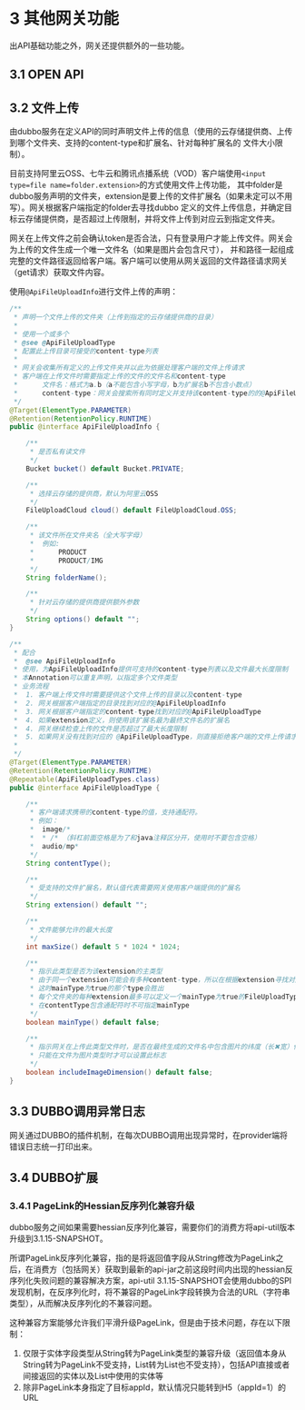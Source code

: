 # 3 其他网关功能

出API基础功能之外，网关还提供额外的一些功能。

## 3.1 OPEN API

## 3.2 文件上传

由dubbo服务在定义API的同时声明文件上传的信息（使用的云存储提供商、上传到哪个文件夹、支持的content-type和扩展名、针对每种扩展名的
文件大小限制）。

目前支持阿里云OSS、七牛云和腾讯点播系统（VOD）客户端使用`<input type=file name=folder.extension>`的方式使用文件上传功能，
其中folder是dubbo服务声明的文件夹，extension是要上传的文件扩展名（如果未定可以不用写）。网关根据客户端指定的folder去寻找dubbo
定义的文件上传信息，并确定目标云存储提供商，是否超过上传限制，并将文件上传到对应云到指定文件夹。

网关在上传文件之前会确认token是否合法，只有登录用户才能上传文件。网关会为上传的文件生成一个唯一文件名（如果是图片会包含尺寸），
并和路径一起组成完整的文件路径返回给客户端。客户端可以使用从网关返回的文件路径请求网关（get请求）获取文件内容。

使用`@ApiFileUploadInfo`进行文件上传的声明：

```java
/**
 * 声明一个文件上传的文件夹（上传到指定的云存储提供商的目录）
 *
 * 使用一个或多个
 * @see @ApiFileUploadType
 * 配置此上传目录可接受的content-type列表
 *
 * 网关会收集所有定义的上传文件夹并以此为依据处理客户端的文件上传请求
 * 客户端在上传文件时需要指定上传的文件的文件名和content-type
 *      文件名：格式为a.b（a不能包含小写字母，b为扩展名b不包含小数点）
 *      content-type：网关会搜索所有同时定义并支持该content-type的的@ApiFileUploadType，如果找不到则返回上传文件名错误异常
 */
@Target(ElementType.PARAMETER)
@Retention(RetentionPolicy.RUNTIME)
public @interface ApiFileUploadInfo {

    /**
     * 是否私有读文件
     */
    Bucket bucket() default Bucket.PRIVATE;

    /**
     * 选择云存储的提供商，默认为阿里云OSS
     */
    FileUploadCloud cloud() default FileUploadCloud.OSS;

    /**
     * 该文件所在文件夹名（全大写字母）
     *  例如:
     *      PRODUCT
     *      PRODUCT/IMG
     */
    String folderName();

    /**
     * 针对云存储的提供商提供额外参数
     */
    String options() default "";
}

/**
 * 配合
 *  @see ApiFileUploadInfo
 * 使用，为ApiFileUploadInfo提供可支持的content-type列表以及文件最大长度限制
 * 本Annotation可以重复声明，以指定多个文件类型
 * 业务流程
 *  1. 客户端上传文件时需要提供这个文件上传的目录以及content-type
 *  2. 网关根据客户端指定的目录找到对应的@ApiFileUploadInfo
 *  3. 网关根据客户端指定的content-type找到对应的@ApiFileUploadType
 *  4. 如果extension定义，则使用该扩展名最为最终文件名的扩展名
 *  4. 网关继续检查上传的文件是否超过了最大长度限制
 *  5. 如果网关没有找到对应的 @ApiFileUploadType，则直接拒绝客户端的文件上传请求
 *
 */
@Target(ElementType.PARAMETER)
@Retention(RetentionPolicy.RUNTIME)
@Repeatable(ApiFileUploadTypes.class)
public @interface ApiFileUploadType {

    /**
     * 客户端请求携带的content-type的值，支持通配符。
     * 例如：
     *  image/*
     *  * /* （斜杠前面空格是为了和java注释区分开，使用时不要包含空格）
     *  audio/mp*
     */
    String contentType();

    /**
     * 受支持的文件扩展名，默认值代表需要网关使用客户端提供的扩展名
     */
    String extension() default "";

    /**
     * 文件能够允许的最大长度
     */
    int maxSize() default 5 * 1024 * 1024;

    /**
     * 指示此类型是否为该extension的主类型
     * 由于同一个extension可能会有多种content-type，所以在根据extension寻找对应的content-type的时候会出现多种后选项
     * 这时mainType为true的那个type会胜出
     * 每个文件夹的每种extension最多可以定义一个mainType为true的FileUploadType
     * 在contentType包含通配符时不可指定mainType
     */
    boolean mainType() default false;

    /**
     * 指示网关在上传此类型文件时，是否在最终生成的文件名中包含图片的纬度（长✖宽）信息
     * 只能在文件为图片类型时才可以设置此标志
     */
    boolean includeImageDimension() default false;
}
```

## 3.3 DUBBO调用异常日志

网关通过DUBBO的插件机制，在每次DUBBO调用出现异常时，在provider端将错误日志统一打印出来。

## 3.4 DUBBO扩展

### 3.4.1 PageLink的Hessian反序列化兼容升级

dubbo服务之间如果需要hessian反序列化兼容，需要你们的消费方将api-util版本升级到3.1.15-SNAPSHOT。

所谓PageLink反序列化兼容，指的是将返回值字段从String修改为PageLink之后，在消费方（包括网关）获取到最新的api-jar之前这段时间内出现的hessian反序列化失败问题的兼容解决方案，api-util 3.1.15-SNAPSHOT会使用dubbo的SPI发现机制，在反序列化时，将不兼容的PageLink字段转换为合法的URL（字符串类型），从而解决反序列化的不兼容问题。

这种兼容方案能够允许我们平滑升级PageLink，但是由于技术问题，存在以下限制：

1. 仅限于实体字段类型从String转为PageLink类型的兼容升级（返回值本身从String转为PageLink不受支持，List<String>转为List<PageLink>也不受支持），包括API直接或者间接返回的实体以及List中使用的实体等
2. 除非PageLink本身指定了目标appId，默认情况只能转到H5（appId=1）的URL